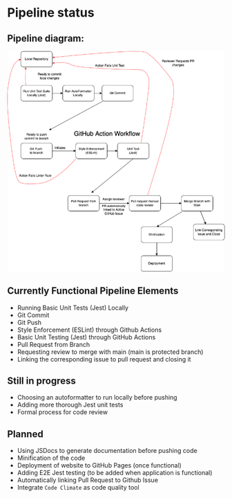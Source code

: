 # Pipeline status

## Pipeline diagram:

![pipelineImage](https://github.com/cse110-sp23-group27/cse110-sp23-group27/blob/main/admin/cipipeline/phase1.png)

## Currently Functional Pipeline Elements

* Running Basic Unit Tests (Jest) Locally
* Git Commit
* Git Push
* Style Enforcement (ESLint) through Github Actions
* Basic Unit Testing (Jest) through GitHub Actions
* Pull Request from Branch
* Requesting review to merge with main (main is protected branch)
* Linking the corresponding issue to pull request and closing it

## Still in progress 

* Choosing an autoformatter to run locally before pushing
* Adding more thorough Jest unit tests
* Formal process for code review

## Planned

* Using JSDocs to generate documentation before pushing code
* Minification of the code
* Deployment of website to GitHub Pages (once functional)
* Adding E2E Jest testing (to be added when application is functional)
* Automatically linking Pull Request to Github Issue
* Integrate `Code Climate` as code quality tool

